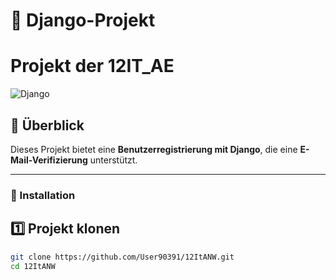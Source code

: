 # 📌 Django-Projekt
# Projekt der 12IT_AE

![Django](https://img.shields.io/badge/Django-4.2-green)


## 🌟 Überblick
Dieses Projekt bietet eine **Benutzerregistrierung mit Django**, die eine **E-Mail-Verifizierung** unterstützt.

---

### 🚀 Installation

## 1️⃣ Projekt klonen
```bash
git clone https://github.com/User90391/12ItANW.git
cd 12ItANW
